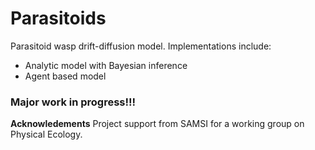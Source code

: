 # Parasitoids
Parasitoid wasp drift-diffusion model. Implementations include: 
- Analytic model with Bayesian inference
- Agent based model

### Major work in progress!!!

**Acknowledements**
Project support from SAMSI for a working group on Physical Ecology.
